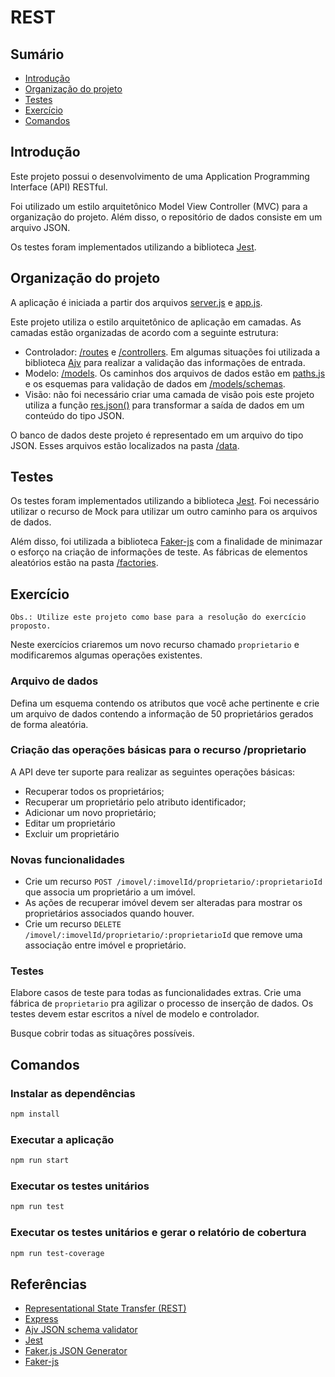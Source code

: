 # REST

## Sumário
- [Introdução](#introdução)
- [Organização do projeto](#organização-do-projeto)
- [Testes](#testes)
- [Exercício](#exercício)
- [Comandos](#comandos)

## Introdução

Este projeto possui o desenvolvimento de uma Application Programming Interface (API) RESTful.

Foi utilizado um estilo arquitetônico Model View Controller (MVC) para a organização do projeto. Além disso, o repositório de dados consiste em um arquivo JSON.

Os testes foram implementados utilizando a biblioteca [Jest](https://jestjs.io/).

## Organização do projeto

A aplicação é iniciada a partir dos arquivos [server.js](./server.js) e [app.js](./app.js).

Este projeto utiliza o estilo arquitetônico de aplicação em camadas. As camadas estão organizadas de acordo com a seguinte estrutura:

- Controlador: [/routes](./src/routes/) e [/controllers](./src/controllers/). Em algumas situações foi utilizada a biblioteca [Ajv](https://ajv.js.org/) para realizar a validação das informações de entrada.
- Modelo: [/models](./src/models/). Os caminhos dos arquivos de dados estão em [paths.js](./src/models/paths.js) e os esquemas para validação de dados em [/models/schemas](./src/models/schemas/).
- Visão: não foi necessário criar uma camada de visão pois este projeto utiliza a função [res.json()](https://expressjs.com/en/api.html#res.json) para transformar a saída de dados em um conteúdo do tipo JSON.

O banco de dados deste projeto é representado em um arquivo do tipo JSON. Esses arquivos estão localizados na pasta [/data](./data/).

## Testes

Os testes foram implementados utilizando a biblioteca [Jest](https://jestjs.io/). Foi necessário utilizar o recurso de Mock para utilizar um outro caminho para os arquivos de dados.

Além disso, foi utilizada a biblioteca [Faker-js](https://fakerjs.dev/) com a finalidade de minimazar o esforço na criação de informações de teste. As fábricas de elementos aleatórios estão na pasta [/factories](./tests/factories/).

## Exercício

`Obs.: Utilize este projeto como base para a resolução do exercício proposto.`

Neste exercícios criaremos um novo recurso chamado `proprietario` e modificaremos algumas operações existentes. 

### Arquivo de dados

Defina um esquema contendo os atributos que você ache pertinente e crie um arquivo de dados contendo a informação de 50 proprietários gerados de forma aleatória.

### Criação das operações básicas para o recurso /proprietario
A API deve ter suporte para realizar as seguintes operações básicas:

- Recuperar todos os proprietários;
- Recuperar um proprietário pelo atributo identificador;
- Adicionar um novo proprietário;
- Editar um proprietário
- Excluir um proprietário

### Novas funcionalidades

- Crie um recurso `POST /imovel/:imovelId/proprietario/:proprietarioId` que associa um proprietário a um imóvel.
- As ações de recuperar imóvel devem ser alteradas para mostrar os proprietários associados quando houver.
- Crie um recurso `DELETE /imovel/:imovelId/proprietario/:proprietarioId` que remove uma associação entre imóvel e proprietário.

### Testes

Elabore casos de teste para todas as funcionalidades extras. Crie uma fábrica de `proprietario` pra agilizar o processo de inserção de dados. Os testes devem estar escritos a nível de modelo e controlador.

Busque cobrir todas as situaçõres possíveis.

## Comandos

### Instalar as dependências

```bash
npm install
```

### Executar a aplicação

```bash
npm run start
```

### Executar os testes unitários

```bash
npm run test
```

### Executar os testes unitários e gerar o relatório de cobertura

```bash
npm run test-coverage
```

## Referências
- [Representational State Transfer (REST)](https://www.ics.uci.edu/~fielding/pubs/dissertation/rest_arch_style.htm)
- [Express](https://expressjs.com/)
- [Ajv JSON schema validator](https://ajv.js.org/)
- [Jest](https://jestjs.io/)
- [Faker.js JSON Generator](https://faker-generator.netlify.app/)
- [Faker-js](https://fakerjs.dev/)